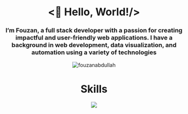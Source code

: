 <h1 align="center"><👋 Hello, World!/></h1>
<h3 align="center">I’m Fouzan, a full stack developer with a passion for creating impactful and user-friendly web applications. I have a background in web development, data visualization, and automation using a variety of technologies</h3>
<p align="center"> <img src="https://komarev.com/ghpvc/?username=fouzanabdullah&label=Profile%20views&color=blueviolet&style=flat" alt="fouzanabdullah" /> </p>

<h1 align="center">Skills</h1>
<p align="center">
  <a href="https://skillicons.dev">
    <img src="https://skillicons.dev/icons?i=cpp,aws,github,git,go,html,js,cpp,css,firebase,mongodb,mysql,nextjs,nodejs,postgres,py,react,supabase,tailwind,sveltekit,figma,docker,ts&perline=12" />
  </a>                                        
</p>


